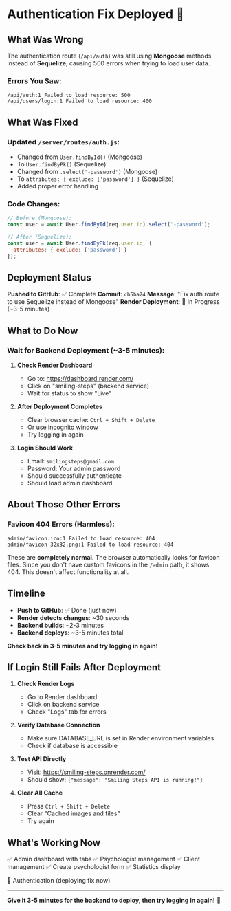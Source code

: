 # Authentication Fix Deployed 🔐

## What Was Wrong

The authentication route (`/api/auth`) was still using **Mongoose** methods instead of **Sequelize**, causing 500 errors when trying to load user data.

### Errors You Saw:
```
/api/auth:1 Failed to load resource: 500
/api/users/login:1 Failed to load resource: 400
```

## What Was Fixed

### Updated `/server/routes/auth.js`:
- Changed from `User.findById()` (Mongoose) 
- To `User.findByPk()` (Sequelize)
- Changed from `.select('-password')` (Mongoose)
- To `attributes: { exclude: ['password'] }` (Sequelize)
- Added proper error handling

### Code Changes:
```javascript
// Before (Mongoose):
const user = await User.findById(req.user.id).select('-password');

// After (Sequelize):
const user = await User.findByPk(req.user.id, {
  attributes: { exclude: ['password'] }
});
```

## Deployment Status

**Pushed to GitHub**: ✅ Complete
**Commit**: `cb5ba24`
**Message**: "Fix auth route to use Sequelize instead of Mongoose"
**Render Deployment**: 🔄 In Progress (~3-5 minutes)

## What to Do Now

### Wait for Backend Deployment (~3-5 minutes):

1. **Check Render Dashboard**
   - Go to: https://dashboard.render.com/
   - Click on "smiling-steps" (backend service)
   - Wait for status to show "Live"

2. **After Deployment Completes**
   - Clear browser cache: `Ctrl + Shift + Delete`
   - Or use incognito window
   - Try logging in again

3. **Login Should Work**
   - Email: `smilingsteps@gmail.com`
   - Password: Your admin password
   - Should successfully authenticate
   - Should load admin dashboard

## About Those Other Errors

### Favicon 404 Errors (Harmless):
```
admin/favicon.ico:1 Failed to load resource: 404
admin/favicon-32x32.png:1 Failed to load resource: 404
```

These are **completely normal**. The browser automatically looks for favicon files. Since you don't have custom favicons in the `/admin` path, it shows 404. This doesn't affect functionality at all.

## Timeline

- **Push to GitHub**: ✅ Done (just now)
- **Render detects changes**: ~30 seconds
- **Backend builds**: ~2-3 minutes
- **Backend deploys**: ~3-5 minutes total

**Check back in 3-5 minutes and try logging in again!**

## If Login Still Fails After Deployment

1. **Check Render Logs**
   - Go to Render dashboard
   - Click on backend service
   - Check "Logs" tab for errors

2. **Verify Database Connection**
   - Make sure DATABASE_URL is set in Render environment variables
   - Check if database is accessible

3. **Test API Directly**
   - Visit: https://smiling-steps.onrender.com/
   - Should show: `{"message": "Smiling Steps API is running!"}`

4. **Clear All Cache**
   - Press `Ctrl + Shift + Delete`
   - Clear "Cached images and files"
   - Try again

## What's Working Now

✅ Admin dashboard with tabs
✅ Psychologist management
✅ Client management
✅ Create psychologist form
✅ Statistics display

🔄 Authentication (deploying fix now)

---

**Give it 3-5 minutes for the backend to deploy, then try logging in again!** 🚀
